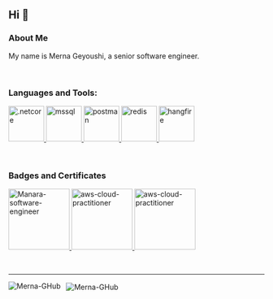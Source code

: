 <a name="readme-top"></a>

<!-- PROJECT LOGO -->
## Hi :wave:
<!--<img src="https://media.giphy.com/media/dWNtfE71HBbzn9VMcT/giphy.gif" alt="cat-waving" width="20" height="20">  -->


<!-- ABOUT THE PROJECT -->
### About Me

My name is Merna Geyoushi, a senior software engineer.


<!--
### Technologies and Frameworks

[![.NET][NET.com]][NET-url] [![Angular][Angular.io]][Angular-url]
<!-- [![Bootstrap][Bootstrap.com]][Bootstrap-url] [![JQuery][JQuery.com]][JQuery-url]-->


<!-- CONTACT -->
<!-- ### Contact -->
<!-- 
Project Link: [https://github.com/Merna-GHub/Intro/](https://github.com/merna-ghub/Intro)
<br/> -->

<!-- [![LinkedIn][linkedin-shield]][linkedin-url]-->

<!--
<p align="right">(<a href="#readme-top">back to top</a>)</p>
-->


<!-- MARKDOWN LINKS & IMAGES -->
<!-- https://www.markdownguide.org/basic-syntax/#reference-style-links -->
[contributors-shield]: https://img.shields.io/github/contributors/othneildrew/Best-README-Template.svg?style=for-the-badge
[contributors-url]: https://github.com/othneildrew/Best-README-Template/graphs/contributors
[forks-shield]: https://img.shields.io/github/forks/othneildrew/Best-README-Template.svg?style=for-the-badge
[forks-url]: https://github.com/othneildrew/Best-README-Template/network/members
[stars-shield]: https://img.shields.io/github/stars/othneildrew/Best-README-Template.svg?style=for-the-badge
[stars-url]: https://github.com/othneildrew/Best-README-Template/stargazers
[issues-shield]: https://img.shields.io/github/issues/othneildrew/Best-README-Template.svg?style=for-the-badge
[issues-url]: https://github.com/othneildrew/Best-README-Template/issues
[license-shield]: https://img.shields.io/github/license/othneildrew/Best-README-Template.svg?style=for-the-badge
[license-url]: https://github.com/othneildrew/Best-README-Template/blob/master/LICENSE.txt
[linkedin-shield]: https://img.shields.io/badge/-LinkedIn-black.svg?style=for-the-badge&logo=linkedin&colorB=0077B5
[linkedin-url]: https://linkedin.com/in/mernageyoushi
[product-screenshot]: images/screenshot.png
[Angular.io]: https://img.shields.io/badge/Angular-DD0031?style=for-the-badge&logo=angular&logoColor=white
[Angular-url]: https://angular.io/
[NET.com]: https://img.shields.io/badge/.NET-5C2D91?style=for-the-badge&logo=.net&logoColor=white
[NET-url]: https://dotnet.microsoft.com/en-us/apps/aspnet
[Bootstrap.com]: https://img.shields.io/badge/Bootstrap-563D7C?style=for-the-badge&logo=bootstrap&logoColor=white
[Bootstrap-url]: https://getbootstrap.com
[JQuery.com]: https://img.shields.io/badge/jQuery-0769AD?style=for-the-badge&logo=jquery&logoColor=white
[JQuery-url]: https://jquery.com 

&nbsp;
<h3 align="left">Languages and Tools:</h3>

<p align="left"> 
  <a href="https://dotnet.microsoft.com/en-us/download" target="_blank" rel="noreferrer">
  <img src="https://upload.wikimedia.org/wikipedia/commons/thumb/7/7d/Microsoft_.NET_logo.svg/250px-Microsoft_.NET_logo.svg.png" alt=".netcore" width="auto" height="70"/> 
  </a> 
  
  <a href="https://www.microsoft.com/en-us/sql-server" target="_blank" rel="noreferrer">
  <img src="https://upload.wikimedia.org/wikipedia/commons/thumb/4/41/Microsoft_SQL_Server_2025_icon.svg/1200px-Microsoft_SQL_Server_2025_icon.svg.png" alt="mssql" width="auto" height="70"/> </a> 
  
  <a href="https://www.postman.com/" target="_blank" rel="noreferrer">
  <img src="https://cdn.iconscout.com/icon/free/png-256/free-postman-logo-icon-download-in-svg-png-gif-file-formats--technology-social-media-company-vol-5-pack-logos-icons-3030217.png?f=webp" alt="postman" width="auto" height="70"/> 
  </a> 
  
  <a href="https://redis.io/" target="_blank" rel="noreferrer">
  <img src="https://dt-cdn.net/hub/logos/redis-open-source.png" alt="redis" width="auto" height="70"/> 
  </a> 
  
  <a href="https://www.hangfire.io/" target="_blank" rel="noreferrer">
  <img src="https://encrypted-tbn0.gstatic.com/images?q=tbn:ANd9GcR5nF5ZgK1KJhtzBwuVrrT5f60WbD1Ri_lSGA&s" alt="hangfire" width="auto" height="70"/> 
  </a> 

</p>

&nbsp;
<h3 align="left">Badges and Certificates</h3>

<p>
   <a href="https://www.credly.com/badges/4b60570a-cafe-49fe-b9ee-4bf80729d129/public_url" target="_blank" rel="noreferrer">
    <img src="https://images.credly.com/images/c91c5a3f-1026-4d8a-9669-b94ec05636e9/badge-1_2x_1__1_.png" alt="Manara-software-engineer" width="auto" height="120"/> 
  </a> 
   <a href="https://www.credly.com/badges/e9c03bbd-e24c-417e-9b9b-f233bc79252c/public_url" target="_blank" rel="noreferrer">
    <img src="https://images.credly.com/size/680x680/images/00634f82-b07f-4bbd-a6bb-53de397fc3a6/image.png" alt="aws-cloud-practitioner" width="auto" height="120"/> 
  </a> 
   <a href="https://www.credly.com/badges/e9c03bbd-e24c-417e-9b9b-f233bc79252c/public_url" target="_blank" rel="noreferrer">
    <img src="https://images.credly.com/images/99f74b86-46d7-429d-9d43-2ed446b35af9/blob" alt="aws-cloud-practitioner" width="auto" height="120"/> 
  </a> 
</p>

&nbsp;
&nbsp;
<hr>
<p>
  <img align="left" src="https://github-readme-stats.vercel.app/api/top-langs?username=Merna-GHub&show_icons=true&locale=en&layout=compact" alt="Merna-GHub" />
</p>

<p>
  &nbsp;
  <img align="center" src="https://github-readme-stats.vercel.app/api?username=Merna-GHub&show_icons=true&locale=en" alt="Merna-GHub" />
</p>

